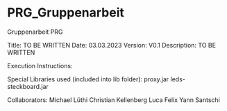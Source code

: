 # PRG_Gruppenarbeit
Gruppenarbeit PRG

Title: TO BE WRITTEN
Date: 03.03.2023
Version: V0.1
Description: TO BE WRITTEN

Execution Instructions: 

Special Libraries used (included into lib folder): 
  proxy.jar
  leds-steckboard.jar
  
Collaborators: 
  Michael Lüthi
  Christian Kellenberg
  Luca Felix
  Yann Santschi
  
